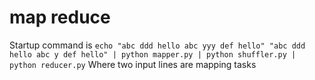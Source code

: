 # map reduce
Startup command is
``echo "abc ddd hello abc yyy def hello" "abc ddd hello abc y def hello" | python mapper.py | python shuffler.py | python reducer.py``
Where two input lines are mapping tasks
